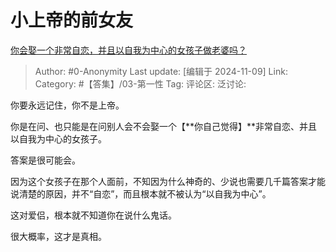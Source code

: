 # 小上帝的前女友
[你会娶一个非常自恋，并且以自我为中心的女孩子做老婆吗？](https://www.zhihu.com/question/431661610/answer/25733180634)

> Author: #0-Anonymity
> Last update: [编辑于 2024-11-09]
> Link:
> Category: #【答集】/03-第一性 
> Tag: 
> 评论区:
> 泛讨论:

你要永远记住，你不是上帝。

你是在问、也只能是在问别人会不会娶一个【**你自己觉得】**非常自恋、并且以自我为中心的女孩子。

答案是很可能会。

因为这个女孩子在那个人面前，不知因为什么神奇的、少说也需要几千篇答案才能说清楚的原因，并不“自恋”，而且根本就不被认为“以自我为中心”。

这对爱侣，根本就不知道你在说什么鬼话。

很大概率，这才是真相。